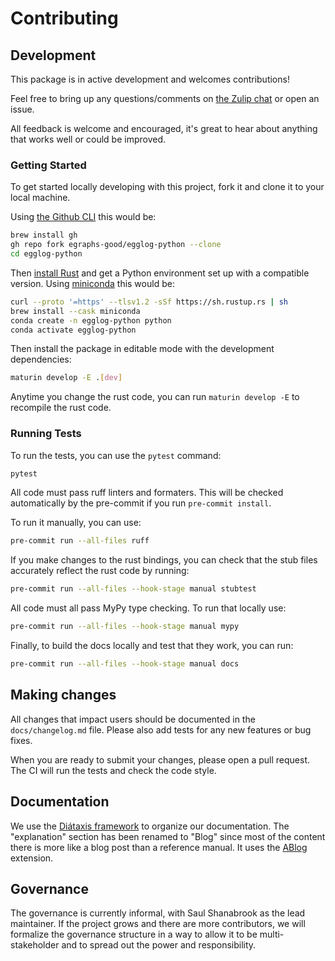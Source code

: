 # Contributing

## Development

This package is in active development and welcomes contributions!

Feel free to bring up any questions/comments on [the Zulip chat](https://egraphs.zulipchat.com/) or open an issue.

All feedback is welcome and encouraged, it's great to hear about anything that works well or could be improved.

### Getting Started

To get started locally developing with this project, fork it and clone it to your local machine.

Using [the Github CLI](https://github.com/cli/cli#installation) this would be:

```bash
brew install gh
gh repo fork egraphs-good/egglog-python --clone
cd egglog-python
```

Then [install Rust](https://www.rust-lang.org/tools/install) and get a Python environment set up with a compatible version. Using [miniconda](https://formulae.brew.sh/cask/miniconda) this would be:

```bash
curl --proto '=https' --tlsv1.2 -sSf https://sh.rustup.rs | sh
brew install --cask miniconda
conda create -n egglog-python python
conda activate egglog-python
```

Then install the package in editable mode with the development dependencies:

```bash
maturin develop -E .[dev]
```

Anytime you change the rust code, you can run `maturin develop -E` to recompile the rust code.

### Running Tests

To run the tests, you can use the `pytest` command:

```bash
pytest
```

All code must pass ruff linters and formaters. This will be checked automatically by the pre-commit if you run `pre-commit install`.

To run it manually, you can use:

```bash
pre-commit run --all-files ruff
```

If you make changes to the rust bindings, you can check that the stub files accurately reflect the rust code by running:

```bash
pre-commit run --all-files --hook-stage manual stubtest
```

All code must all pass MyPy type checking. To run that locally use:

```bash
pre-commit run --all-files --hook-stage manual mypy
```

Finally, to build the docs locally and test that they work, you can run:

```bash
pre-commit run --all-files --hook-stage manual docs
```

## Making changes

All changes that impact users should be documented in the `docs/changelog.md` file. Please also add tests for any new features
or bug fixes.

When you are ready to submit your changes, please open a pull request. The CI will run the tests and check the code style.

## Documentation

We use the [Diátaxis framework](https://diataxis.fr/) to organize our documentation. The "explanation" section has
been renamed to "Blog" since most of the content there is more like a blog post than a reference manual. It uses
the [ABlog](https://ablog.readthedocs.io/en/stable/index.html#how-it-works) extension.

## Governance

The governance is currently informal, with Saul Shanabrook as the lead maintainer. If the project grows and there
are more contributors, we will formalize the governance structure in a way to allow it to be multi-stakeholder and
to spread out the power and responsibility.
